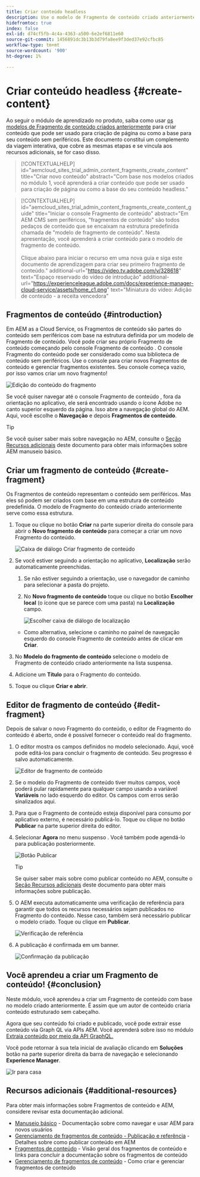 ```yaml
---
title: Criar conteúdo headless
description: Use o modelo de Fragmento de conteúdo criado anteriormente para criar conteúdo que pode ser usado para a criação de página ou como a base para o seu conteúdo sem periféricos.
hidefromtoc: true
index: false
exl-id: d74cf5fb-4c4a-4363-a500-6e2ef6811e60
source-git-commit: 1456891dc3b13b3d79fa8ee9f3ded37e92cfbc85
workflow-type: tm+mt
source-wordcount: '900'
ht-degree: 1%

---
```


# Criar conteúdo headless {#create-content}

Ao seguir o módulo de aprendizado no produto, saiba como usar [os modelos de Fragmento de conteúdo criados anteriormente](content-structure.md) para criar conteúdo que pode ser usado para criação de página ou como a base para seu conteúdo sem periféricos. Este documento constitui um complemento da viagem interativa, que cobre as mesmas etapas e se vincula aos recursos adicionais, se for caso disso.

>[!CONTEXTUALHELP]
>id="aemcloud_sites_trial_admin_content_fragments_create_content"
>title="Criar novo conteúdo"
>abstract="Com base nos modelos criados no módulo 1, você aprenderá a criar conteúdo que pode ser usado para criação de página ou como a base do seu conteúdo headless."

>[!CONTEXTUALHELP]
>id="aemcloud_sites_trial_admin_content_fragments_create_content_guide"
>title="Iniciar o console Fragmento de conteúdo"
>abstract="Em AEM CMS sem periféricos, &quot;fragmentos de conteúdo&quot; são todos pedaços de conteúdo que se encaixam na estrutura predefinida chamada de &quot;modelo de fragmento de conteúdo&quot;. Nesta apresentação, você aprenderá a criar conteúdo para o modelo de fragmento de conteúdo.<br><br>Clique abaixo para iniciar o recurso em uma nova guia e siga este documento de aprendizagem para criar seu primeiro fragmento de conteúdo."
>additional-url="https://video.tv.adobe.com/v/328618" text="Espaço reservado do vídeo de introdução"
>additional-url="https://experienceleague.adobe.com/docs/experience-manager-cloud-service/assets/home_c1.png" text="Miniatura do vídeo: Adição de conteúdo - a receita vencedora"

## Fragmentos de conteúdo {#introduction}

Em AEM as a Cloud Service, os Fragmentos de conteúdo são partes do conteúdo sem periféricos com base na estrutura definida por um modelo de Fragmento de conteúdo. Você pode criar seu próprio Fragmento de conteúdo começando pelo console Fragmento de conteúdo . O console Fragmento do conteúdo pode ser considerado como sua biblioteca de conteúdo sem periféricos. Use o console para criar novos Fragmentos de conteúdo e gerenciar fragmentos existentes. Seu console começa vazio, por isso vamos criar um novo fragmento!

![Edição do conteúdo do fragmento](assets/create-content/content-fragment-console.png)

Se você quiser navegar até o console Fragmento de conteúdo , fora da orientação no aplicativo, ele será encontrado usando o ícone Adobe no canto superior esquerdo da página. Isso abre a navegação global do AEM. Aqui, você escolhe o **Navegação** e depois **Fragmentos de conteúdo**.

>[!TIP]
>
>Se você quiser saber mais sobre navegação no AEM, consulte o [Seção Recursos adicionais](#additional-resources) deste documento para obter mais informações sobre AEM manuseio básico.

## Criar um fragmento de conteúdo {#create-fragment}

Os Fragmentos de conteúdo representam o conteúdo sem periféricos. Mas eles só podem ser criados com base em uma estrutura de conteúdo predefinida. O modelo de Fragmento do conteúdo criado anteriormente serve como essa estrutura.

1. Toque ou clique no botão **Criar** na parte superior direita do console para abrir o **Novo fragmento de conteúdo** para começar a criar um novo Fragmento do conteúdo.

   ![Caixa de diálogo Criar fragmento de conteúdo](assets/create-content/create-content-fragment.png)

1. Se você estiver seguindo a orientação no aplicativo, **Localização** serão automaticamente preenchidas.

   1. Se não estiver seguindo a orientação, use o navegador de caminho para selecionar a pasta do projeto.

   1. No **Novo fragmento de conteúdo** toque ou clique no botão **Escolher local** (o ícone que se parece com uma pasta) na **Localização** campo.

      ![Escolher caixa de diálogo de localização](assets/create-content/choose-location.png)
   * Como alternativa, selecione o caminho no painel de navegação esquerdo do console Fragmento de conteúdo antes de clicar em **Criar**.


1. No **Modelo do fragmento de conteúdo** selecione o modelo de Fragmento de conteúdo criado anteriormente na lista suspensa.

1. Adicione um **Título** para o Fragmento do conteúdo.

1. Toque ou clique **Criar e abrir**.

## Editor de fragmento de conteúdo {#edit-fragment}

Depois de salvar o novo Fragmento do conteúdo, o editor de Fragmento do conteúdo é aberto, onde é possível fornecer o conteúdo real do fragmento.

1. O editor mostra os campos definidos no modelo selecionado. Aqui, você pode editá-los para concluir o fragmento de conteúdo. Seu progresso é salvo automaticamente.

   ![Editor de fragmento de conteúdo](assets/create-content/content-fragment-editor.png)

1. Se o modelo do Fragmento de conteúdo tiver muitos campos, você poderá pular rapidamente para qualquer campo usando a variável **Variáveis** no lado esquerdo do editor. Os campos com erros serão sinalizados aqui.

1. Para que o Fragmento de conteúdo esteja disponível para consumo por aplicativo externo, é necessário publicá-lo. Toque ou clique no botão **Publicar** na parte superior direita do editor.

1. Selecionar **Agora** no menu suspenso . Você também pode agendá-lo para publicação posteriormente.

   ![Botão Publicar](assets/create-content/publish.png)

   >[!TIP]
   >
   >Se quiser saber mais sobre como publicar conteúdo no AEM, consulte o [Seção Recursos adicionais](#additional-resources) deste documento para obter mais informações sobre publicação.

1. O AEM executa automaticamente uma verificação de referência para garantir que todos os recursos necessários sejam publicados no Fragmento do conteúdo. Nesse caso, também será necessário publicar o modelo criado. Toque ou clique em **Publicar**.

   ![Verificação de referência](assets/create-content/references.png)

1. A publicação é confirmada em um banner.

   ![Confirmação da publicação](assets/create-content/publish-confirm.png)

## Você aprendeu a criar um Fragmento de conteúdo! {#conclusion}

Neste módulo, você aprendeu a criar um Fragmento de conteúdo com base no modelo criado anteriormente. É assim que um autor de conteúdo criaria conteúdo estruturado sem cabeçalho.

Agora que seu conteúdo foi criado e publicado, você pode extrair esse conteúdo via Graph QL via APIs AEM. Você aprenderá sobre isso no módulo [Extraia conteúdo por meio da API GraphQL.](extract-content.md)

Você pode retornar à sua tela inicial de avaliação clicando em **Soluções** botão na parte superior direita da barra de navegação e selecionando **Experience Manager**.

![Ir para casa](assets/create-content/home.png)

## Recursos adicionais {#additional-resources}

Para obter mais informações sobre Fragmentos de conteúdo e AEM, considere revisar esta documentação adicional.

* [Manuseio básico](/help/sites-cloud/authoring/getting-started/basic-handling.md) - Documentação sobre como navegar e usar AEM para novos usuários
* [Gerenciamento de fragmentos de conteúdo - Publicação e referência](/help/assets/content-fragments/content-fragments-managing.md#publishing-and-referencing-a-fragment) - Detalhes sobre como publicar conteúdo em AEM
* [Fragmentos de conteúdo](/help/assets/content-fragments/content-fragments.md) - Visão geral dos fragmentos de conteúdo e links para concluir a documentação sobre os fragmentos de conteúdo
* [Gerenciamento de fragmentos de conteúdo](/help/assets/content-fragments/content-fragments-managing.md) - Como criar e gerenciar fragmentos de conteúdo

